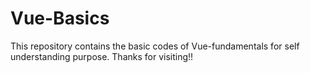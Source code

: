 # Vue-Basics
This repository contains the basic codes of Vue-fundamentals for self understanding purpose. 
Thanks for visiting!!
